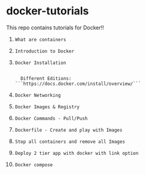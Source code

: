 # docker-tutorials
This repo contains tutorials for Docker!!

1.     What are containers

2.     Introduction to Docker

3.     Docker Installation


         Different Editions:  ```https://docs.docker.com/install/overview/```



4.     Docker Networking

5.     Docker Images & Registry

6.     Docker Commands - Pull/Push

7.     Dockerfile - Create and play with Images

8.     Stop all containers and remove all Images

9.     Deploy 2 tier app with docker with link option

10.     Docker compose
